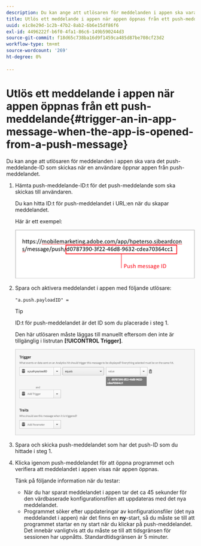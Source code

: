 ```yaml
---
description: Du kan ange att utlösaren för meddelanden i appen ska vara det push-meddelande-ID som skickas när en användare öppnar appen från push-meddelandet.
title: Utlös ett meddelande i appen när appen öppnas från ett push-meddelande
uuid: e1c8e29d-1c2b-47b2-8ab2-6b6e15df86f6
exl-id: 4496222f-b6f0-4fa1-86c6-149b590244d3
source-git-commit: f18d65c738ba16d9f1459ca485d87be708cf23d2
workflow-type: tm+mt
source-wordcount: '269'
ht-degree: 0%

---
```


# Utlös ett meddelande i appen när appen öppnas från ett push-meddelande{#trigger-an-in-app-message-when-the-app-is-opened-from-a-push-message}

Du kan ange att utlösaren för meddelanden i appen ska vara det push-meddelande-ID som skickas när en användare öppnar appen från push-meddelandet.

1. Hämta push-meddelande-ID:t för det push-meddelande som ska skickas till användaren.

   Du kan hitta ID:t för push-meddelandet i URL:en när du skapar meddelandet.

   Här är ett exempel:

   ![](assets/brandon_task1.png)

1. Spara och aktivera meddelandet i appen med följande utlösare:

   `"a.push.payloadID" =`

   >[!TIP]
   >
   >ID:t för push-meddelandet är det ID som du placerade i steg 1.

   Den här utlösaren måste läggas till manuellt eftersom den inte är tillgänglig i listrutan **[!UICONTROL Trigger]**.

   ![](assets/brandon_task2.png)

1. Spara och skicka push-meddelandet som har det push-ID som du hittade i steg 1.
1. Klicka igenom push-meddelandet för att öppna programmet och verifiera att meddelandet i appen visas när appen öppnas.

   Tänk på följande information när du testar:

   * När du har sparat meddelandet i appen tar det ca 45 sekunder för den värdbaserade konfigurationsfilen att uppdateras med det nya meddelandet.
   * Programmet söker efter uppdateringar av konfigurationsfiler (det nya meddelandet i appen) när det finns en **ny**-start, så du måste se till att programmet startar en ny start när du klickar på push-meddelandet.
   Det innebär vanligtvis att du måste se till att tidsgränsen för sessionen har uppnåtts. Standardtidsgränsen är 5 minuter.
